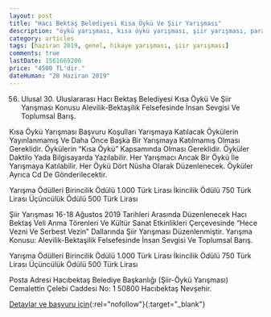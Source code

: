 ```yaml
---
layout: post
title: "Hacı Bektaş Belediyesi Kısa Öykü Ve Şiir Yarışması"
description: "öykü yarışması, kısa öykü yarışması, şiir yarışması, para ödüllü yarışmalar"
category: articles
tags: [haziran 2019, genel, hikaye yarışması, şiir yarışması]
comments: true
lastDate: 1561669200
price: "4500 TL'dir."
dateHuman: "28 Haziran 2019"
---
```


56. Ulusal 30. Uluslararası Hacı Bektaş Belediyesi Kısa Öykü Ve Şiir Yarışması Konusu Alevilik-Bektaşilik Felsefesinde İnsan Sevgisi Ve Toplumsal Barış.

Kısa Öykü Yarışması Başvuru Koşulları
Yarışmaya Katılacak Öykülerin Yayınlanmamış Ve Daha Önce Başka Bir Yarışmaya Katılmamış Olması Gereklidir.
Öykülerin “Kısa Öykü” Kapsamında Olması Gereklidir.
Öyküler Daktilo Yada Bilgisayarda Yazılabilir.
Her Yarışmacı Ancak Bir Öykü İle Yarışmaya Katılabilir.
Her Öykü Dört Nüsha Olarak Düzenlenecek.
Öyküler Ayrıca Cd De Gönderilecektir.

Yarışma Ödülleri
Birincilik Ödülü 1.000 Türk Lirası
İkincilik Ödülü 750 Türk Lirası
Üçüncülük Ödülü 500 Türk Lirası


Şiir Yarışması
16-18 Ağustos 2019 Tarihleri Arasında Düzenlenecek Hacı Bektaş Veli Anma Törenleri Ve Kültür Sanat Etkinlikleri Çerçevesinde “Hece Vezni Ve Serbest Vezin” Dallarında Şiir Yarışması Düzenlenmiştir.
Yarışma Konusu: Alevilik-Bektaşilik Felsefesinde İnsan Sevgisi Ve Toplumsal Barış.

Yarışma Ödülleri
Birincilik Ödülü 1.000 Türk Lirası
İkincilik Ödülü 750 Türk Lirası
Üçüncülük Ödülü 500 Türk Lirası

Posta Adresi
Hacıbektaş Belediye Başkanlığı (Şiir-Öykü Yarışması)
Cemalettin Çelebi Caddesi No: 1 50800 Hacıbektaş Nevşehir.


[Detaylar ve başvuru için](http://www.hacibektas.bel.tr/portal/2019-kisa-oyku-ve-siir-yarismalari-sartnamesi/?utm_source=edebiyatyarismalari.com&utm_medium=affiliate&utm_campaign=cpc){:rel="nofollow"}{:target="_blank"}
